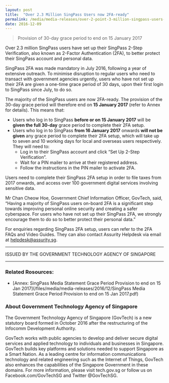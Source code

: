 ```yaml
---
layout: post
title:  "Over 2.3 Million SingPass Users now 2FA-ready"
permalink: /media/media-releases/over-2-point-3-million-singpass-users-now-2fa-ready
date: 2016-12-09
---
```


> Provision of 30-day grace period to end on 15 January 2017

Over 2.3 million SingPass users have set up their SingPass 2-Step Verification, also known as 2-Factor Authentication (2FA), to better protect their SingPass account and personal data.

SingPass 2FA was made mandatory in July 2016, following a year of extensive outreach. To minimise disruption to regular users who need to transact with government agencies urgently, users who have not set up their 2FA are given a one-time grace period of 30 days, upon their first login to SingPass since July, to do so.

The majority of the SingPass users are now 2FA-ready. The provision of the 30-day grace period will therefore end on **15 January 2017** (refer to Annex for details). This means that:
* Users who log in to SingPass **before or on 15 January 2017** will be **given the full 30-day** grace period to complete their 2FA setup.
* Users who log in to SingPass **from 16 January 2017** onwards **will not be given** any grace period to complete their 2FA setup, which will take up to seven and 10 working days for local and overseas users respectively. They will need to:
  * Log in to their SingPass account and click “Set Up 2-Step Verification”.
  * Wait for a PIN mailer to arrive at their registered address.
  * Follow the instructions in the PIN mailer to activate 2FA.

Users need to complete their SingPass 2FA setup in order to file taxes from 2017 onwards, and access over 100 government digital services involving sensitive data.

Mr Chan Cheow Hoe, Government Chief Information Officer, GovTech, said, “Having a majority of SingPass users on-board 2FA is a significant step towards improving personal online security and creating a safer cyberspace. For users who have not set up their SingPass 2FA, we strongly encourage them to do so to better protect their personal data.”

For enquiries regarding SingPass 2FA setup, users can refer to the 2FA FAQs and Video Guides. They can also contact Assurity Helpdesk via email at helpdesk@assurity.sg.

---

ISSUED BY THE GOVERNMENT TECHNOLOGY AGENCY OF SINGAPORE

---

### **Related Rosources:**
* [Annex: SingPass Media Statement Grace Period Provision to end on 15 Jan 2017](/files/media/media-releases/2016/12/SingPass Media Statement Grace Period Provision to end on 15 Jan 2017.pdf)

### **About Government Technology Agency of Singapore**
The Government Technology Agency of Singapore (GovTech) is a new statutory board formed in October 2016 after the restructuring of the Infocomm Development Authority.

GovTech works with public agencies to develop and deliver secure digital services and applied technology to individuals and businesses in Singapore. GovTech builds key platforms and solutions needed to support Singapore as a Smart Nation. As a leading centre for information communications technology and related engineering such as the Internet of Things, GovTech also enhances the capabilities of the Singapore Government in these domains.
For more information, please visit tech.gov.sg or follow us on Facebook.com/GovTechSG and Twitter @GovTechSG.
